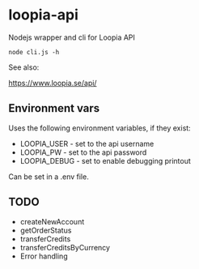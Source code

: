 # loopia-api
Nodejs wrapper and cli for Loopia API

```node cli.js -h```

See also:

https://www.loopia.se/api/

## Environment vars
Uses the following environment variables, if they exist:

- LOOPIA_USER - set to the api username
- LOOPIA_PW - set to the api password
- LOOPIA_DEBUG - set to enable debugging printout

Can be set in a .env file.

## TODO

- createNewAccount
- getOrderStatus
- transferCredits
- transferCreditsByCurrency
- Error handling
